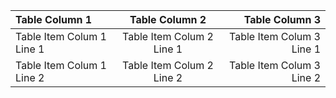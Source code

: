 | Table Column 1 | Table Column 2 | Table Column 3 |
| :--- | :----: | ----: |
| Table Item Colum 1 Line 1     | Table Item Colum 2 Line 1 | Table Item Colum 3 Line 1 |
| Table Item Colum 1 Line 2     | Table Item Colum 2 Line 2 | Table Item Colum 3 Line 2 |